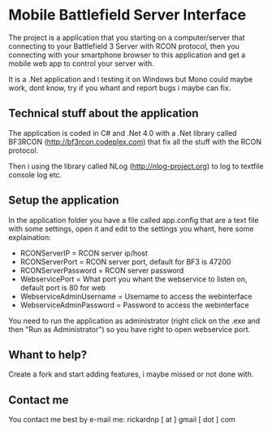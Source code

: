 # Mobile Battlefield Server Interface

The project is a application that you starting on a computer/server that connecting to your Battlefield 3 Server with RCON protocol, then you connecting with your smartphone browser to this application and get a mobile web app to control your server with.

It is a .Net application and i testing it on Windows but Mono could maybe work, dont know, try if you whant and report bugs i maybe can fix.

## Technical stuff about the application

The application is coded in C# and .Net 4.0 with a .Net library called BF3RCON (http://bf3rcon.codeplex.com) that fix all the stuff with the RCON protocol.

Then i using the library called NLog (http://nlog-project.org) to log to textfile console log etc.

## Setup the application

In the application folder you have a file called app.config that are a text file with some settings, open it and edit to the settings you whant, here some explaination:

* RCONServerIP = RCON server ip/host
* RCONServerPort = RCON server port, default for BF3 is 47200
* RCONServerPassword = RCON server password
* WebservicePort = What port you whant the webservice to listen on, default port is 80 for web
* WebserviceAdminUsername = Username to access the webinterface
* WebserviceAdminPassword = Password to access the webinterface

You need to run the application as administrator (right click on the .exe and then "Run as Administrator") so you have right to open webservice port.

## Whant to help?

Create a fork and start adding features, i maybe missed or not done with.

## Contact me

You contact me best by e-mail me: rickardnp [ at ] gmail [ dot ] com